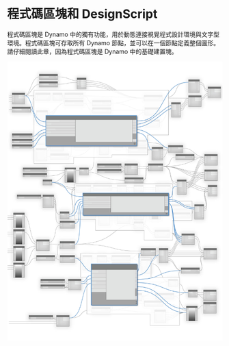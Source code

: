 # 程式碼區塊和 DesignScript

程式碼區塊是 Dynamo 中的獨有功能，用於動態連接視覺程式設計環境與文字型環境。程式碼區塊可存取所有 Dynamo 節點，並可以在一個節點定義整個圖形。請仔細閱讀此章，因為程式碼區塊是 Dynamo 中的基礎建置塊。

![](<../images/8-1/Code Blocks-01.jpg>)

